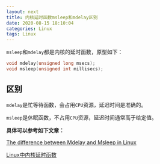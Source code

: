 ```yaml
---
layout: next
title: 内核延时函数msleep和mdelay区别
date: 2020-08-15 18:10:04
categories: Linux
tags: Linux
---
```


`msleep`和`mdelay`都是内核的延时函数，原型如下：

```C
void mdelay(unsigned long msecs);
void msleep(unsigned int millisecs);
```
## 区别

`mdelay`是忙等待函数，会占用`CPU`资源，延迟时间是准确的。

`msleep`是休眠函数，不占用`CPU`资源，延迟时间通常高于给定值。

<!-- more -->

**具体可以参考如下文章：**

[The difference between Mdelay and Msleep in Linux](https://topic.alibabacloud.com/a/the-difference-between-mdelay--and-msleep--in-linux-linux_1_16_20266988.html)

[Linux中内核延时函数](https://www.cnblogs.com/xihong2014/p/6740876.html)


